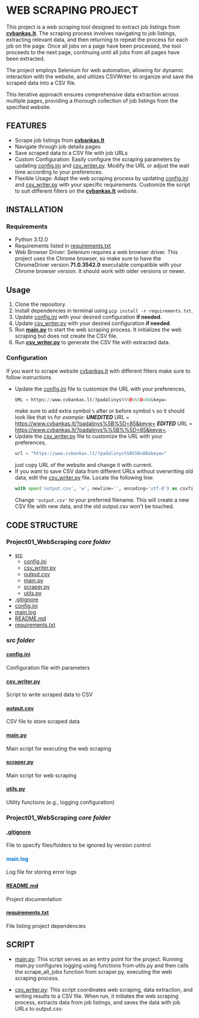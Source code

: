 # WEB SCRAPING PROJECT

This project is a web scraping tool designed to extract job listings from **[cvbankas.lt](https://www.cvbankas.lt/?padalinys%5B%5D=88&keyw=)**. 
The scraping process involves navigating to job listings, extracting relevant data, and then returning to repeat the 
process for each job on the page. Once all jobs on a page have been processed, the tool proceeds to the next page, 
continuing until all jobs from all pages have been extracted.

The project employs Selenium for web automation, allowing for dynamic interaction with the website, and utilizes CSVWriter 
to organize and save the scraped data into a CSV file.

This iterative approach ensures comprehensive data extraction across multiple pages, providing a thorough collection of 
job listings from the specified website.

## FEATURES

- Scrape job listings from [**cvbankas.lt**](https://www.cvbankas.lt/?padalinys%5B%5D=88&keyw=)
- Navigate through job details pages
- Save scraped data to a CSV file with job URLs
- Custom Configuration: Easily configure the scraping parameters by updating [config.ini](src/config.ini) and [csv_writer.py](src/csv_writer.py). Modify 
the URL or adjust the wait time according to your preferences. 
- Flexible Usage: Adapt the web scraping process by updating [config.ini](src/config.ini) and [csv_writer.py](src/csv_writer.py) with your specific 
requirements. Customize the script to suit different filters on the [**cvbankas.lt**](https://www.cvbankas.lt/?padalinys%%5B%%5D=88&keyw=) website.

## INSTALLATION

### Requirements

- Python 3.12.0
- Requirements listed in [requirements.txt](requirements.txt)
- Web Browser Driver: Selenium requires a web browser driver. This project uses the Chrome browser, so make sure to 
have the ChromeDriver version **71.0.3542.0** executable compatible with your Chrome browser version. It should work with older versions or newer.

## Usage

1. Clone the repository.
2. Install dependencies in terminal using `pip install -r requirements.txt`.
3. Update [config.ini](src/config.ini) with your desired configuration **if needed**.
4. Update [csv_writer.py](src/csv_writer.py) with your desired configuration **if needed**. 
5. Run **[main.py](src/main.py)** to start the web scraping process. It initializes the web scraping but does not create the CSV file.
6. Run **[csv_writer.py](src/csv_writer.py)** to generate the CSV file with extracted data.

### Configuration

If you want to scrape website [cvbankas.lt](https://www.cvbankas.lt/?padalinys%%5B%%5D=88&keyw=) with different filters make sure to follow instructions.
- Update the [config.ini](src/config.ini) file to customize the URL with your preferences, 
   ```python
  URL = https://www.cvbankas.lt/?padalinys%%5B%%5D=88&keyw=
  ```
  make sure to add extra symbol `%` after or before symbol `%` so it should look like that `%%` for _example_: **_UNEDITED_** URL = https://www.cvbankas.lt/?padalinys%5B%5D=85&keyw= 
  **_EDITED_** URL = https://www.cvbankas.lt/?padalinys%%5B%%5D=85&keyw=.
- Update the [csv_writer.py](src/csv_writer.py) file to customize the URL with your preferences, 
  ```python
  url = "https://www.cvbankas.lt/?padalinys%5B%5D=88&keyw="
  ```
  just copy URL of the website and change it with current.
- If you want to save CSV data from different URLs without overwriting old data, edit the [csv_writer.py](src/csv_writer.py) 
file. Locate the following line:
   ```python
  with open('output.csv', 'w', newline='', encoding='utf-8') as csvfile:
  ```
  Change `'output.csv'` to your preferred filename. This will create a new CSV file with new data, and the old output.csv won't be touched.

## CODE STRUCTURE

### Project01_WebScraping _core folder_

* [src](#src)
  * [config.ini](#configini)
  * [csv_writer.py](#csv_writerpy)
  * [output.csv](#outputcsv)
  * [main.py](#mainpy)
  * [scraper.py](#scraperpy)
  * [utils.py](#utilspy)
* [.gitignore](#gitignore)
* [config.ini](#configini)
* [main.log](#mainlog)
* [README.md](#readmemd)
* [requirements.txt](#requirementstxt)

### src _folder_

#### [config.ini](src/config.ini)
Configuration file with parameters

#### [csv_writer.py](src/csv_writer.py)
Script to write scraped data to CSV

#### [output.csv](src/output.csv)
CSV file to store scraped data

#### [main.py](src/main.py)
Main script for executing the web scraping

#### [scraper.py](src/scraper.py)
Main script for web scraping

#### [utils.py](src/utils.py)
Utility functions (e.g., logging configuration)

### Project01_WebScraping _core folder_

#### [.gitignore](.gitignore)
File to specify files/folders to be ignored by version control

#### <span style="color:#0074cc">main.log</span>
Log file for storing error logs

#### [README.md](README.md)
Project documentation

#### [requirements.txt](requirements.txt)
File listing project dependencies

## SCRIPT

- [main.py](src/main.py): This script serves as an entry point for the project. Running main.py configures logging using
functions from utils.py and then calls the scrape_all_jobs function from scraper.py, executing the web scraping process.


- [csv_writer.py](src/csv_writer.py): This script coordinates web scraping, data extraction, and writing results to a CSV file. When 
run, it initiates the web scraping process, extracts data from job listings, and saves the data with job URLs to output.csv.
